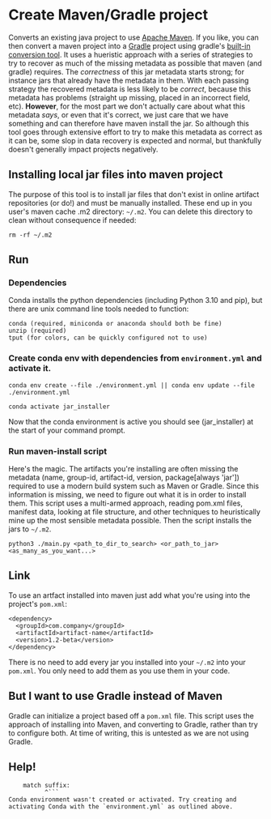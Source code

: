 # Create Maven/Gradle project
Converts an existing java project to use [Apache Maven](https://maven.apache.org>). If you like, you can then convert a maven project into a [Gradle](https://gradle.org) project using gradle's [built-in conversion tool](https://docs.gradle.org/current/userguide/migrating_from_maven.html). It uses a hueristic approach with a series of strategies to try to recover as much of the missing metadata as possible that maven (and gradle) requires. The *correctness* of this jar metadata starts strong; for instance jars that already have the metadata in them. With each passing strategy the recovered metadata is less likely to be *correct*, because this metadata has problems (straight up missing, placed in an incorrect field, etc). **However**, for the most part we don't actually care about what this metadata *says*, or even that it's correct, we just care that we have something and can therefore have maven install the jar. So although this tool goes through extensive effort to try to make this metadata as correct as it can be, some slop in data recovery is expected and normal, but thankfully doesn't generally impact projects negatively.

## Installing local jar files into maven project
The purpose of this tool is to install jar files that don't exist in online artifact repositories (or do!) and must be manually installed.
These end up in you user's maven cache .m2 directory: `~/.m2`. You can delete this directory to clean without consequence if needed:
```
rm -rf ~/.m2
```
## Run
### Dependencies
Conda installs the python dependencies (including Python 3.10 and pip), but there are unix command line tools needed to function:
```
conda (required, miniconda or anaconda should both be fine)
unzip (required)
tput (for colors, can be quickly configured not to use)
```

### Create conda env with dependencies from `environment.yml` and activate it.
```
conda env create --file ./environment.yml || conda env update --file ./environment.yml
```
```
conda activate jar_installer
```
Now that the conda environment is active you should see (jar_installer) at the start of your command prompt. 
### Run maven-install script
Here's the magic. The artifacts you're installing are often missing the metadata (name, group-id, artifact-id, version, package[always 'jar'])
required to use a modern build system such as Maven or Gradle. Since this information is missing, we need to figure out what it is in order to install them. This script uses a multi-armed approach, reading pom.xml files, manifest data, looking at file structure, and other techniques to heuristically mine up the most sensible metadata possible. Then the script installs the jars to `~/.m2`.
```
python3 ./main.py <path_to_dir_to_search> <or_path_to_jar> <as_many_as_you_want...>
```
## Link
To use an artfact installed into maven just add what you're using into the project's `pom.xml`:
```
<dependency>
  <groupId>com.company</groupId>
  <artifactId>artifact-name</artifactId>
  <version>1.2-beta</version>
</dependency>
```
There is no need to add every jar you installed into your `~/.m2` into your `pom.xml`.
You only need to  add them as you use them in your code.

## But I want to use Gradle instead of Maven
Gradle can initialize a project based off a `pom.xml` file. This script uses the approach of installing into Maven, and converting to Gradle, rather than
try to configure both. At time of writing, this is untested as we are not using Gradle.

## Help!
```File "/Users/bbrumbaugh/Documents/Projects/migrate_to_maven/main.py", line 73
    match suffix:
          ^```
Conda environment wasn't created or activated. Try creating and activating Conda with the `environment.yml` as outlined above.
